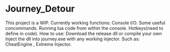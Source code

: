 # Journey_Detour
This project is a WIP.
Currently working functions:
Console I/O.
Some useful concommands.
Running lua code from within the console.
Hotkeys(need to define in code).
How to use:
Download the release dll or compile your own 
Inject the dll into journey.exe with any working injector.
Such as: CheatEngine , Extreme Injector.



